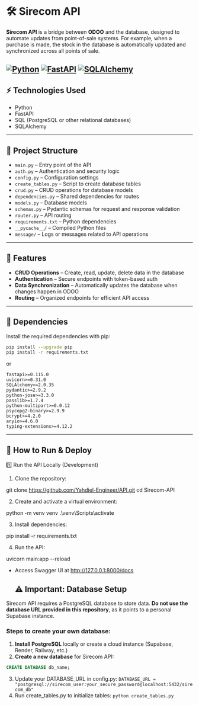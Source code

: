 # 🛠️ Sirecom API

**Sirecom API** is a bridge between **ODOO** and the database, designed to automate updates from point-of-sale systems. For example, when a purchase is made, the stock in the database is automatically updated and synchronized across all points of sale.

[![Python](https://img.shields.io/badge/Python-3.10-blue?style=for-the-badge&logo=python&logoColor=white)](https://www.python.org/)
[![FastAPI](https://img.shields.io/badge/FastAPI-Learning-blue?style=for-the-badge&logo=fastapi&logoColor=white)](https://fastapi.tiangolo.com/)
[![SQLAlchemy](https://img.shields.io/badge/SQLAlchemy-2.0-green?style=for-the-badge&logo=sqlalchemy&logoColor=white)](https://www.sqlalchemy.org/)
---

## ⚡ Technologies Used

- Python  
- FastAPI  
- SQL (PostgreSQL or other relational databases)  
- SQLAlchemy

---

## 📝 Project Structure

- `main.py` – Entry point of the API  
- `auth.py` – Authentication and security logic  
- `config.py` – Configuration settings  
- `create_tables.py` – Script to create database tables  
- `crud.py` – CRUD operations for database models  
- `dependencies.py` – Shared dependencies for routes  
- `models.py` – Database models  
- `schemas.py` – Pydantic schemas for request and response validation  
- `router.py` – API routing  
- `requirements.txt` – Python dependencies  
- `__pycache__/` – Compiled Python files  
- `message/` – Logs or messages related to API operations  

---

## 🚀 Features

- **CRUD Operations** – Create, read, update, delete data in the database  
- **Authentication** – Secure endpoints with token-based auth  
- **Data Synchronization** – Automatically updates the database when changes happen in ODOO  
- **Routing** – Organized endpoints for efficient API access  

---

## 🧩 Dependencies

Install the required dependencies with pip:

```bash
pip install --upgrade pip
pip install -r requirements.txt
```

or

```text
fastapi>=0.115.0
uvicorn>=0.31.0
SQLAlchemy>=2.0.35
pydantic>=2.9.2
python-jose>=3.3.0
passlib>=1.7.4
python-multipart>=0.0.12
psycopg2-binary>=2.9.9
bcrypt>=4.2.0
anyio>=4.6.0
typing-extensions>=4.12.2
```

---

## 🚀 How to Run & Deploy
1️⃣ Run the API Locally (Development)

1. Clone the repository:

git clone https://github.com/Yahdiel-Engineer/API.git
cd Sirecom-API

2. Create and activate a virtual environment:

python -m venv venv
.\venv\Scripts\activate

3. Install dependencies:

pip install -r requirements.txt

4. Run the API:

uvicorn main:app --reload
- Access Swagger UI at http://127.0.0.1:8000/docs

  ## ⚠️ Important: Database Setup

Sirecom API requires a PostgreSQL database to store data. **Do not use the database URL provided in this repository**, as it points to a personal Supabase instance.  

### Steps to create your own database:

1. **Install PostgreSQL** locally or create a cloud instance (Supabase, Render, Railway, etc.)  
2. **Create a new database** for Sirecom API:
```sql
CREATE DATABASE db_name;
```
3. Update your DATABASE_URL in config.py:
```DATABASE_URL = "postgresql://sirecom_user:your_secure_password@localhost:5432/sirecom_db"```
4. Run create_tables.py to initialize tables:
```python create_tables.py```
 



